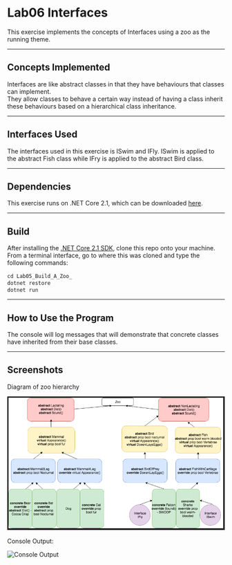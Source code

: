 # Lab06 Interfaces
This exercise implements the concepts of Interfaces using a zoo as the running theme.

---
## Concepts Implemented
Interfaces are like abstract classes in that they have behaviours that classes can implement.  
They allow classes to behave a certain way instead of having a class inherit these behaviours 
based on a hierarchical class inheritance.

---

## Interfaces Used
The interfaces used in this exercise is ISwim and IFly.
ISwim is applied to the abstract Fish class while
IFry is applied to the abstract Bird class.

---

## Dependencies
This exercise runs on .NET Core 2.1, which can be downloaded [here](https://www.microsoft.com/net/download/macos).

---
## Build
After installing the [.NET Core 2.1 SDK](https://www.microsoft.com/net/download/macos), clone this repo onto your machine. From a terminal interface, go to where this was cloned and type the following commands:

```
cd Lab05_Build_A_Zoo_
dotnet restore
dotnet run
```

---
## How to Use the Program
The console will log messages that will demonstrate that concrete classes have inherited from their base classes.

---

## Screenshots
Diagram of zoo hierarchy

![Hierarchy Diagram](/zoo.png)

Console Output:

![Console Output]()